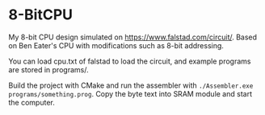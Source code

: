 # 8-BitCPU

My 8-bit CPU design simulated on https://www.falstad.com/circuit/. Based on Ben Eater's CPU with modifications such as 8-bit addressing.

You can load cpu.txt of falstad to load the circuit, and example programs are stored in programs/.

Build the project with CMake and run the assembler with
`./Assembler.exe programs/something.prog`. Copy the byte text into SRAM module and start the computer.